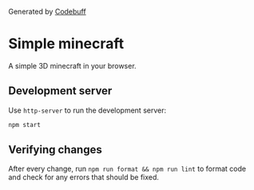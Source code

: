 Generated by [Codebuff](https://www.npmjs.com/package/codebuff)

# Simple minecraft

A simple 3D minecraft in your browser.

## Development server

Use `http-server` to run the development server:

```bash
npm start
```

## Verifying changes

After every change, run `npm run format && npm run lint` to format code and check for any errors that should be fixed.
